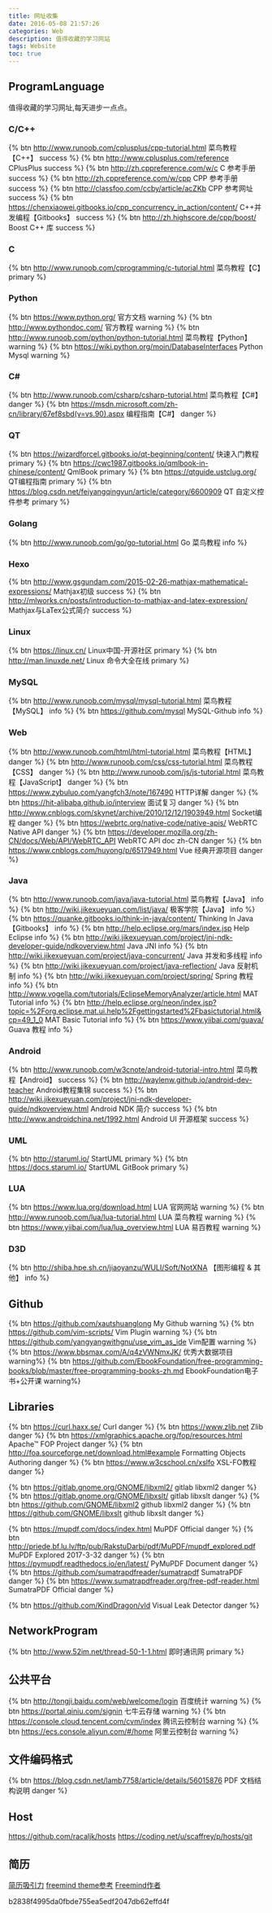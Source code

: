 ```yaml
---
title: 网址收集
date: 2016-05-08 21:57:26
categories: Web
description: 值得收藏的学习网站
tags: Website
toc: true
---
```


## ProgramLanguage
值得收藏的学习网址,每天进步一点点。
<!--more-->
### C/C++
{% btn http://www.runoob.com/cplusplus/cpp-tutorial.html 菜鸟教程【C++】 success %}
{% btn http://www.cplusplus.com/reference CPlusPlus success %}
{% btn http://zh.cppreference.com/w/c C&#32;参考手册 success %}
{% btn http://zh.cppreference.com/w/cpp CPP&#32;参考手册 success %}
{% btn http://classfoo.com/ccby/article/acZKb CPP&#32;参考网址 success %}
{% btn https://chenxiaowei.gitbooks.io/cpp_concurrency_in_action/content/ C++并发编程【Gitbooks】 success %}
{% btn http://zh.highscore.de/cpp/boost/ Boost&#32;C++&#32;库 success %}

### C
{% btn http://www.runoob.com/cprogramming/c-tutorial.html 菜鸟教程【C】 primary %}

### Python
{% btn https://www.python.org/ 官方文档 warning %}
{% btn http://www.pythondoc.com/ 官方教程 warning %}
{% btn http://www.runoob.com/python/python-tutorial.html 菜鸟教程【Python】 warning %}
{% btn https://wiki.python.org/moin/DatabaseInterfaces Python&#32;Mysql warning %}

### C&#35;
{% btn http://www.runoob.com/csharp/csharp-tutorial.html 菜鸟教程【C&#35;】 danger %}
{% btn https://msdn.microsoft.com/zh-cn/library/67ef8sbd(v=vs.90).aspx 编程指南【C&#35;】 danger %}

### QT
{% btn https://wizardforcel.gitbooks.io/qt-beginning/content/ 快速入门教程 primary %}
{% btn https://cwc1987.gitbooks.io/qmlbook-in-chinese/content/ QmlBook primary %}
{% btn https://qtguide.ustclug.org/ QT编程指南 primary %}
{% btn https://blog.csdn.net/feiyangqingyun/article/category/6600909 QT&#32;自定义控件参考 primary %}

### Golang
{% btn http://www.runoob.com/go/go-tutorial.html Go&#32;菜鸟教程 info %}
	
### Hexo
{% btn http://www.gsgundam.com/2015-02-26-mathjax-mathematical-expressions/ Mathjax初级 success %}
{% btn http://mlworks.cn/posts/introduction-to-mathjax-and-latex-expression/ Mathjax与LaTex公式简介 success %}

### Linux
{% btn https://linux.cn/ Linux中国-开源社区 primary %}
{% btn http://man.linuxde.net/ Linux&#32;命令大全在线 primary %}

### MySQL
{% btn http://www.runoob.com/mysql/mysql-tutorial.html 菜鸟教程【MySQL】 info %}
{% btn https://github.com/mysql MySQL-Github info %}

### Web
{% btn http://www.runoob.com/html/html-tutorial.html 菜鸟教程【HTML】 danger %}
{% btn http://www.runoob.com/css/css-tutorial.html 菜鸟教程【CSS】 danger %}
{% btn http://www.runoob.com/js/js-tutorial.html 菜鸟教程【JavaScript】 danger %}
{% btn https://www.zybuluo.com/yangfch3/note/167490 HTTP详解 danger %}
{% btn https://hit-alibaba.github.io/interview 面试复习 danger %}
{% btn http://www.cnblogs.com/skynet/archive/2010/12/12/1903949.html Socket编程 danger %}
{% btn https://webrtc.org/native-code/native-apis/ WebRTC&#32;Native&#32;API danger %}
{% btn https://developer.mozilla.org/zh-CN/docs/Web/API/WebRTC_API WebRTC&#32;API&#32;doc&#32;zh-CN danger %}
{% btn https://www.cnblogs.com/huyong/p/6517949.html Vue&#32;经典开源项目 danger %}

### Java
{% btn http://www.runoob.com/java/java-tutorial.html 菜鸟教程【Java】 info %}
{% btn http://wiki.jikexueyuan.com/list/java/ 极客学院【Java】 info %}
{% btn https://quanke.gitbooks.io/think-in-java/content/ Thinking&#32;In&#32;Java【Gitbooks】 info %}
{% btn http://help.eclipse.org/mars/index.jsp Help&#32;Eclipse info %}
{% btn http://wiki.jikexueyuan.com/project/jni-ndk-developer-guide/ndkoverview.html Java&#32;JNI info %}
{% btn http://wiki.jikexueyuan.com/project/java-concurrent/ Java&#32;并发和多线程 info %}
{% btn http://wiki.jikexueyuan.com/project/java-reflection/ Java&#32;反射机制 info %}
{% btn http://wiki.jikexueyuan.com/project/spring/ Spring&#32;教程 info %}
{% btn http://www.vogella.com/tutorials/EclipseMemoryAnalyzer/article.html MAT&#32;Tutorial info %}
{% btn http://help.eclipse.org/neon/index.jsp?topic=%2Forg.eclipse.mat.ui.help%2Fgettingstarted%2Fbasictutorial.html&cp=49_1_0 MAT&#32;Basic&#32;Tutorial info %}
{% btn https://www.yiibai.com/guava/ Guava&#32;教程 info %}

### Android
{% btn http://www.runoob.com/w3cnote/android-tutorial-intro.html 菜鸟教程【Android】 success %}
{% btn http://waylenw.github.io/android-dev-teacher Android教程集锦 success %}
{% btn http://wiki.jikexueyuan.com/project/jni-ndk-developer-guide/ndkoverview.html Android&#32;NDK&#32;简介 success %}
{% btn http://www.androidchina.net/1992.html Android&#32;UI&#32;开源框架 success %}

### UML
{% btn http://staruml.io/ StartUML primary %}
{% btn https://docs.staruml.io/ StartUML&#32;GitBook primary %}

### LUA
{% btn https://www.lua.org/download.html LUA&#32;官网网站 warning %}
{% btn http://www.runoob.com/lua/lua-tutorial.html LUA&#32;菜鸟教程 warning %}
{% btn https://www.yiibai.com/lua/lua_overview.html LUA&#32;易百教程 warning %}

### D3D
{% btn http://shiba.hpe.sh.cn/jiaoyanzu/WULI/Soft/NotXNA 【图形编程&#32;&&#32;其他】 info %}

## Github
{% btn https://github.com/xautshuanglong My&#32;Github warning %}
{% btn https://github.com/vim-scripts/ Vim&#32;Plugin warning %}
{% btn https://github.com/yangyangwithgnu/use_vim_as_ide Vim配置 warning %}
{% btn https://www.bbsmax.com/A/q4zVWNmxJK/ 优秀大数据项目 warning%}
{% btn https://github.com/EbookFoundation/free-programming-books/blob/master/free-programming-books-zh.md EbookFoundation电子书+公开课 warning%}

## Libraries
{% btn https://curl.haxx.se/ Curl danger %}
{% btn https://www.zlib.net Zlib danger %}
{% btn https://xmlgraphics.apache.org/fop/resources.html Apache™&#32;FOP&#32;Project danger %}
{% btn http://foa.sourceforge.net/download.html#example Formatting&#32;Objects&#32;Authoring danger %}
{% btn https://www.w3cschool.cn/xslfo XSL-FO教程 danger %}

[//]: <> (xml xslt 开源项目) 
{% btn https://gitlab.gnome.org/GNOME/libxml2/ gitlab&#32;libxml2 danger %}
{% btn https://gitlab.gnome.org/GNOME/libxslt/ gitlab&#32;libxslt danger %}
{% btn https://github.com/GNOME/libxml2 github&#32;libxml2 danger %}
{% btn https://github.com/GNOME/libxslt github&#32;libxslt danger %}

[//]: # (MuPDF 相关)
{% btn https://mupdf.com/docs/index.html MuPDF&#32;Official danger %}
{% btn http://priede.bf.lu.lv/ftp/pub/RakstuDarbi/pdf/MuPDF/mupdf_explored.pdf MuPDF&#32;Explored&#32;2017-3-32 danger %}
{% btn https://pymupdf.readthedocs.io/en/latest/ PyMuPDF&#32;Document danger %}
{% btn https://github.com/sumatrapdfreader/sumatrapdf SumatraPDF danger %}
{% btn https://www.sumatrapdfreader.org/free-pdf-reader.html SumatraPDF&#32;Official danger %}

[//]: # (内存泄漏检测)
{% btn https://github.com/KindDragon/vld Visual&#32;Leak&#32;Detector danger %}

[^_^]: # (特殊注释)
[commont]: # (啰嗦注释)
[commont]: <> (啰嗦注释)

## NetworkProgram
{% btn http://www.52im.net/thread-50-1-1.html 即时通讯网 primary %}

## 公共平台
{% btn http://tongji.baidu.com/web/welcome/login 百度统计 warning %}
{% btn https://portal.qiniu.com/signin 七牛云存储 warning %}
{% btn https://console.cloud.tencent.com/cvm/index 腾讯云控制台 warning %}
{% btn https://ecs.console.aliyun.com/#/home 阿里云控制台 warning %}

## 文件编码格式
{% btn https://blog.csdn.net/lamb7758/article/details/56015876 PDF&#32;文档结构说明 danger %}

## Host
https://github.com/racaljk/hosts
https://coding.net/u/scaffrey/p/hosts/git

## 简历
[简历吸引力](http://gb.cri.cn/44011/2014/01/23/7171s4400715.htm)
[freemind theme参考](http://baoxiehao.com/2014/05/17/Hexo%E5%8D%9A%E5%AE%A2%E4%BC%98%E5%8C%96/)
[Freemind作者](https://www.hahack.com/)

b2838f4995da0fbde755ea5edf2047db62effd4f

